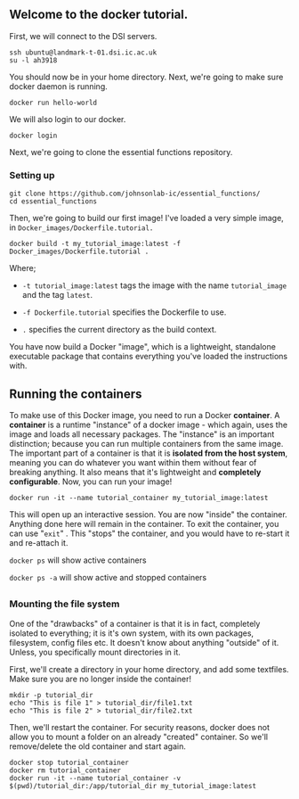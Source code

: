## Welcome to the docker tutorial.

First, we will connect to the DSI servers.

``` shell
ssh ubuntu@landmark-t-01.dsi.ic.ac.uk
su -l ah3918
```

You should now be in your home directory. Next, we're going to make sure docker daemon is running.

``` {.shell .sh}
docker run hello-world
```

We will also login to our docker.

``` shell
docker login
```

Next, we're going to clone the essential functions repository.

### Setting up 

```         
git clone https://github.com/johnsonlab-ic/essential_functions/
cd essential_functions
```

Then, we're going to build our first image! I've loaded a very simple image, in `Docker_images/Dockerfile.tutorial.`

```         
docker build -t my_tutorial_image:latest -f Docker_images/Dockerfile.tutorial .
```

Where;

-   `-t tutorial_image:latest` tags the image with the name `tutorial_image` and the tag `latest`.

-   `-f Dockerfile.tutorial` specifies the Dockerfile to use.

-   `.` specifies the current directory as the build context.

You have now build a Docker "image", which is a lightweight, standalone executable package that contains everything you've loaded the instructions with.

## Running the containers

To make use of this Docker image, you need to run a Docker **container**. A **container** is a runtime "instance" of a docker image - which again, uses the image and loads all necessary packages. The "instance" is an important distinction; because you can run multiple containers from the same image. The important part of a container is that it is **isolated from the host system**, meaning you can do whatever you want within them without fear of breaking anything. It also means that it's lightweight and **completely** **configurable**. Now, you can run your image!

``` shell
docker run -it --name tutorial_container my_tutorial_image:latest
```

This will open up an interactive session. You are now "inside" the container. Anything done here will remain in the container. To exit the container, you can use "`exit`" . This "stops" the container, and you would have to re-start it and re-attach it.

`docker ps` will show active containers

`docker ps -a` will show active and stopped containers

## 

### Mounting the file system

One of the "drawbacks" of a container is that it is in fact, completely isolated to everything; it is it's own system, with its own packages, filesystem, config files etc. It doesn't know about anything "outside" of it. Unless, you specifically mount directories in it.

First, we'll create a directory in your home directory, and add some textfiles. Make sure you are no longer inside the container!

``` shell
mkdir -p tutorial_dir
echo "This is file 1" > tutorial_dir/file1.txt
echo "This is file 2" > tutorial_dir/file2.txt
```

Then, we'll restart the container. For security reasons, docker does not allow you to mount a folder on an already "created" container. So we'll remove/delete the old container and start again.

``` shell
docker stop tutorial_container
docker rm tutorial_container
docker run -it --name tutorial_container -v $(pwd)/tutorial_dir:/app/tutorial_dir my_tutorial_image:latest
```

#